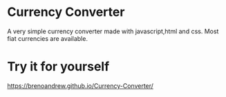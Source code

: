 
# Currency Converter

A very simple currency converter made with javascript,html and css.
Most fiat currencies are available.

# Try it for yourself
https://brenoandrew.github.io/Currency-Converter/
